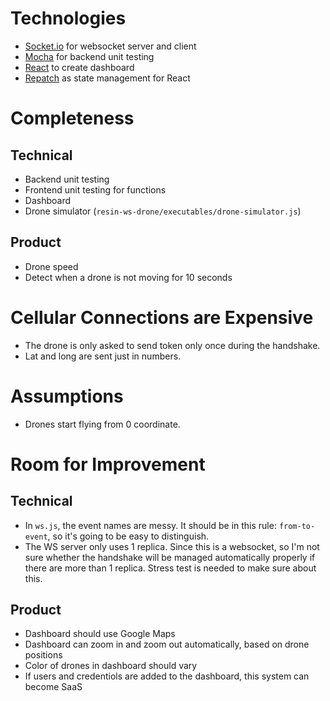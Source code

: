 # Technologies
  - [Socket.io] for websocket server and client
  - [Mocha] for backend unit testing
  - [React] to create dashboard
  - [Repatch] as state management for React

# Completeness
## Technical
  - Backend unit testing
  - Frontend unit testing for functions
  - Dashboard
  - Drone simulator (`resin-ws-drone/executables/drone-simulator.js`)
## Product
  - Drone speed
  - Detect when a drone is not moving for 10 seconds

# Cellular Connections are Expensive
  - The drone is only asked to send token only once during the handshake.
  - Lat and long are sent just in numbers.

# Assumptions
  - Drones start flying from 0 coordinate.

# Room for Improvement
## Technical
  - In `ws.js`, the event names are messy. It should be in this rule: `from-to-event`, so it's going to be easy to distinguish.
  - The WS server only uses 1 replica. Since this is a websocket, so I'm not sure whether the handshake will be managed automatically properly if there are more than 1 replica. Stress test is needed to make sure about this.
## Product
  - Dashboard should use Google Maps
  - Dashboard can zoom in and zoom out automatically, based on drone positions
  - Color of drones in dashboard should vary
  - If users and credentiols are added to the dashboard, this system can become SaaS

   [socket.io]: <https://socket.io/>
   [mocha]: <https://mochajs.org/>
   [react]: <https://reactjs.org/>
   [repatch]: <https://github.com/jaystack/repatch>
